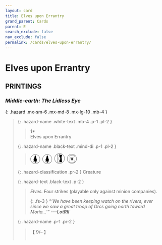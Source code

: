 ```yaml
---
layout: card
title: Elves upon Errantry
grand_parent: Cards
parent: E
search_exclude: false
nav_exclude: false
permalink: /cards/elves-upon-errantry/
---
```


# Elves upon Errantry


## PRINTINGS


### _Middle-earth: The Lidless Eye_

{: .hazard .mx-sm-6 .mx-md-8 .mx-lg-10 .mb-4 }
> {: .hazard-name .white-text .mb-4 .p-1 .pl-2 }
> > <div class="hazard-mp">1*</div>
> > <div class="card-name">Elves upon Errantry</div>
>
> {: .hazard-name .black-text .mind-di .p-1 .pl-2 }
> > ![](/assets/images/wilderness.svg)&ensp;![](/assets/images/wilderness.svg)&ensp;![](/assets/images/border-land.svg)&ensp;![](/assets/images/free-domain.svg)
>
> {: .hazard-classification .pr-2 }
> Creature
>
> {: .hazard-text .black-text .p-2 }
> > _Elves._ Four strikes (playable only against minion companies).   
> > 
> > {: .fs-3 } 
> > _“‘We have been keeping watch on the rivers, ever since we saw a great troop of Orcs going north toward Moria...’”_ ***---&#65279;LotRII*** 
>
> {: .hazard-name .p-1 .pr-2 }
> > <div class="card-shield">【 9/&ndash; 】</div>
> > <div class="card-corruption">&nbsp;</div>


